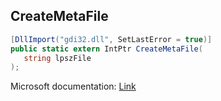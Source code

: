 ## CreateMetaFile

```csharp
[DllImport("gdi32.dll", SetLastError = true)]
public static extern IntPtr CreateMetaFile(
   string lpszFile
);
```

Microsoft documentation: [Link](https://docs.microsoft.com/en-us/windows/win32/api/wingdi/nf-wingdi-createmetafilea)
